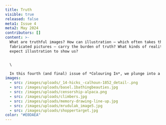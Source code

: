 ```yaml
---
title: Truth
visible: true
released: false
meta1: Issue 4
meta2: May 2024
contributors: []
content: >-
  What are truthful images? How can illustration – which often takes the form of
  fabricated pictures – carry the burden of truth? What kinds of reality do we
  expect illustration to show us?


  \

  In this fourth (and final) issue of *Colouring In*, we plunge into a hugely engaging exploration of how illustration practice intersects and overlaps with notions of truthfulness: From the subjective truth of drawing on site, to illustration as evidence; from the challenges of running a picture desk to illustrations circumnavigating censorship, the knotty questions just kept coming. In spite of the countless challenges of our post-truth era we draw hope from illustration’s capacity to conjure shared and relatable worlds. Here’s to us illustrators!
images:
  - src: /images/uploads/_14-hicks_-calhoun-1852_detail-.png
  - src: /images/uploads/basel.1bathingbeauties.jpg
  - src: /images/uploads/censorship-alpaca.png
  - src: /images/uploads/climbers.jpg
  - src: /images/uploads/memory-drawing-line-up.jpg
  - src: /images/uploads/mrudulak_image5.jpg
  - src: /images/uploads/shoppertarget.jpg
color: "#E0DAEA"
---
```


